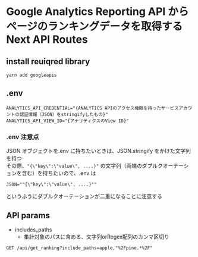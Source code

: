 # Google Analytics Reporting API からページのランキングデータを取得するNext API Routes

## install reuiqred library

```
yarn add googleapis 
```

## .env
```
ANALYTICS_API_CREDENTIAL="{ANALYTICS APIのアクセス権限を持ったサービスアカウントの認証情報（JSON）をstringifyしたもの}"
ANALYTICS_API_VIEW_ID="{アナリティクスのView ID}"
```

### .env 注意点

JSON オブジェクトを.env に持ちたいときは、JSON.stringify をかけた文字列を持つ  
その際、`"{\"key\":\"value\", ....}"` の文字列（両端のダブルクオーテーションを含む）を持ちたいので、.env は

```
JSON=""{\"key\":\"value\", ....}""
```

というふうにダブルクオーテーションが二重になることに注意する

## API params

- includes_paths
  - 集計対象のパスに含める、文字列orRegex配列のカンマ区切り

```
GET /api/get_ranking?include_paths=apple,"%2Fpine.*%2F"
```
